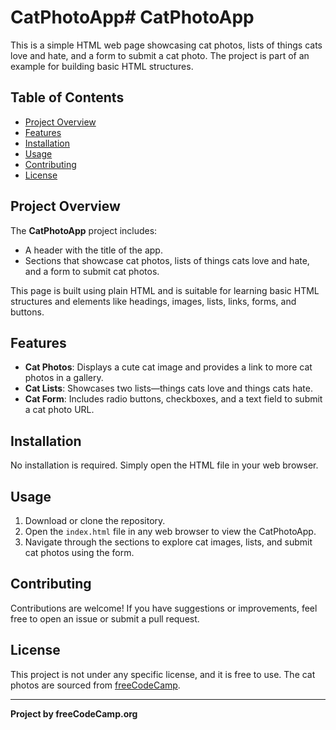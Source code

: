 # CatPhotoApp# CatPhotoApp

This is a simple HTML web page showcasing cat photos, lists of things cats love and hate, and a form to submit a cat photo. The project is part of an example for building basic HTML structures.

## Table of Contents

- [Project Overview](#project-overview)
- [Features](#features)
- [Installation](#installation)
- [Usage](#usage)
- [Contributing](#contributing)
- [License](#license)

## Project Overview

The **CatPhotoApp** project includes:

- A header with the title of the app.
- Sections that showcase cat photos, lists of things cats love and hate, and a form to submit cat photos.

This page is built using plain HTML and is suitable for learning basic HTML structures and elements like headings, images, lists, links, forms, and buttons.

## Features

- **Cat Photos**: Displays a cute cat image and provides a link to more cat photos in a gallery.
- **Cat Lists**: Showcases two lists—things cats love and things cats hate.
- **Cat Form**: Includes radio buttons, checkboxes, and a text field to submit a cat photo URL.

## Installation

No installation is required. Simply open the HTML file in your web browser.

## Usage

1. Download or clone the repository.
2. Open the `index.html` file in any web browser to view the CatPhotoApp.
3. Navigate through the sections to explore cat images, lists, and submit cat photos using the form.

## Contributing

Contributions are welcome! If you have suggestions or improvements, feel free to open an issue or submit a pull request.

## License

This project is not under any specific license, and it is free to use. The cat photos are sourced from [freeCodeCamp](https://www.freecodecamp.org).

---

**Project by freeCodeCamp.org**
